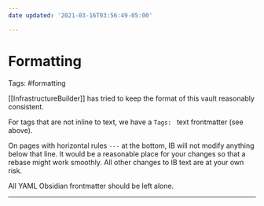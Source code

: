 ```yaml
---
date updated: '2021-03-16T03:56:49-05:00'

---
```


# Formatting

Tags: #formatting

[[InfrastructureBuilder]] has tried to keep the format of this vault reasonably consistent.

For tags that are not inline to text, we have a ` Tags:  ` text frontmatter (see above).

On pages with horizontal rules `---` at the bottom, IB will not modify anything below that line.  It would be a reasonable place for your changes so that a rebase might work smoothly.  All other changes to IB text are at your own risk.

All YAML Obsidian frontmatter should be left alone.

---
